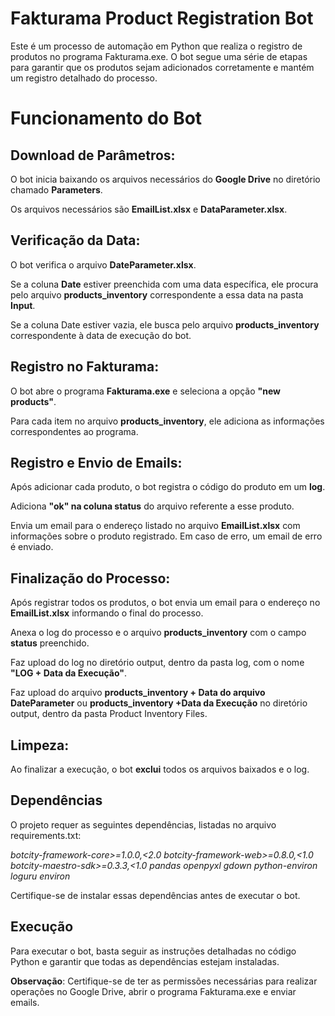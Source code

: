 # Fakturama Product Registration Bot

Este é um processo de automação em Python que realiza o registro de produtos no programa Fakturama.exe. 
O bot segue uma série de etapas para garantir que os produtos sejam adicionados corretamente e mantém um registro detalhado do processo.


# Funcionamento do Bot

## Download de Parâmetros:

O bot inicia baixando os arquivos necessários do **Google Drive** no diretório chamado **Parameters**.

Os arquivos necessários são **EmailList.xlsx** e **DataParameter.xlsx**.

## Verificação da Data:

O bot verifica o arquivo **DateParameter.xlsx**.

Se a coluna **Date** estiver preenchida com uma data específica, ele procura pelo arquivo **products_inventory** correspondente a essa data na pasta **Input**.

Se a coluna Date estiver vazia, ele busca pelo arquivo **products_inventory** correspondente à data de execução do bot.

## Registro no Fakturama:

  

O bot abre o programa **Fakturama.exe** e seleciona a opção **"new products"**.

Para cada item no arquivo **products_inventory**, ele adiciona as informações correspondentes ao programa.

## Registro e Envio de Emails:

Após adicionar cada produto, o bot registra o código do produto em um **log**.

Adiciona **"ok" na coluna status** do arquivo referente a esse produto.

Envia um email para o endereço listado no arquivo **EmailList.xlsx** com informações sobre o produto registrado. Em caso de erro, um email de erro é enviado.

## Finalização do Processo:
  
Após registrar todos os produtos, o bot envia um email para o endereço no **EmailList.xlsx** informando o final do processo.

Anexa o log do processo e o arquivo **products_inventory** com o campo **status** preenchido.

Faz upload do log no diretório output, dentro da pasta log, com o nome **"LOG + Data da Execução"**.

Faz upload do arquivo **products_inventory + Data do arquivo DateParameter** ou **products_inventory +Data da Execução** no diretório output, dentro da pasta Product Inventory Files.

## Limpeza:

Ao finalizar a execução, o bot **exclui** todos os arquivos baixados e o log.

## Dependências

O projeto requer as seguintes dependências, listadas no arquivo requirements.txt:

*botcity-framework-core>=1.0.0,<2.0
botcity-framework-web>=0.8.0,<1.0
botcity-maestro-sdk>=0.3.3,<1.0
pandas
openpyxl
gdown
python-environ
loguru
environ*

Certifique-se de instalar essas dependências antes de executar o bot.

  

## Execução

Para executar o bot, basta seguir as instruções detalhadas no código Python e garantir que todas as dependências estejam instaladas.


**Observação**: Certifique-se de ter as permissões necessárias para realizar operações no Google Drive, abrir o programa Fakturama.exe e enviar emails.